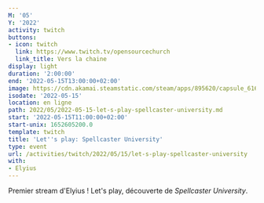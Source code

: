 ```yaml
---
M: '05'
Y: '2022'
activity: twitch
buttons:
- icon: twitch
  link: https://www.twitch.tv/opensourcechurch
  link_title: Vers la chaine
display: light
duration: '2:00:00'
end: '2022-05-15T13:00:00+02:00'
image: https://cdn.akamai.steamstatic.com/steam/apps/895620/capsule_616x353.jpg?t=1623829039
isodate: '2022-05-15'
location: en ligne
path: 2022/05/2022-05-15-let-s-play-spellcaster-university.md
start: '2022-05-15T11:00:00+02:00'
start-unix: 1652605200.0
template: twitch
title: 'Let''s play: Spellcaster University'
type: event
url: /activities/twitch/2022/05/15/let-s-play-spellcaster-university
with:
- Elyius
---
```

Premier stream d'Elyius ! Let's play, découverte de *Spellcaster University*.